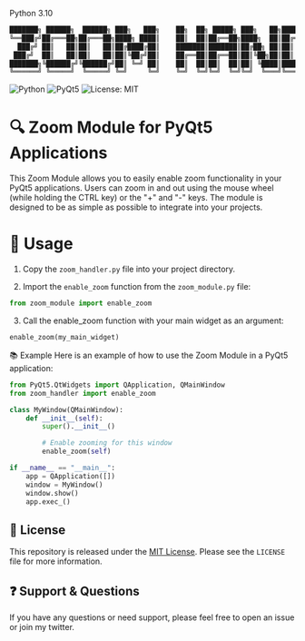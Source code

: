 Python 3.10

```python
███████╗ ██████╗  ██████╗ ███╗   ███╗    ██╗  ██╗ █████╗ ███╗   ██╗██████╗ ██╗     ███████╗██████╗ 
╚══███╔╝██╔═══██╗██╔═══██╗████╗ ████║    ██║  ██║██╔══██╗████╗  ██║██╔══██╗██║     ██╔════╝██╔══██╗
  ███╔╝ ██║   ██║██║   ██║██╔████╔██║    ███████║███████║██╔██╗ ██║██║  ██║██║     █████╗  ██████╔╝
 ███╔╝  ██║   ██║██║   ██║██║╚██╔╝██║    ██╔══██║██╔══██║██║╚██╗██║██║  ██║██║     ██╔══╝  ██╔══██╗
███████╗╚██████╔╝╚██████╔╝██║ ╚═╝ ██║    ██║  ██║██║  ██║██║ ╚████║██████╔╝███████╗███████╗██║  ██║
╚══════╝ ╚═════╝  ╚═════╝ ╚═╝     ╚═╝    ╚═╝  ╚═╝╚═╝  ╚═╝╚═╝  ╚═══╝╚═════╝ ╚══════╝╚══════╝╚═╝  ╚═╝                                                                                           
```

![Python](https://img.shields.io/badge/Python-3.x-blue)
![PyQt5](https://img.shields.io/badge/PyQt5-Compatible-orange)
![License: MIT](https://img.shields.io/badge/License-MIT-yellow)

# 🔍 Zoom Module for PyQt5 Applications

This Zoom Module allows you to easily enable zoom functionality in your PyQt5 applications. Users can zoom in and out using the mouse wheel (while holding the CTRL key) or the "+" and "-" keys. The module is designed to be as simple as possible to integrate into your projects.

# 📌 Usage

1. Copy the `zoom_handler.py` file into your project directory.

2. Import the `enable_zoom` function from the `zoom_module.py` file:


```python
from zoom_module import enable_zoom
```

3. Call the enable_zoom function with your main widget as an argument:


```python
enable_zoom(my_main_widget)
```

📚 Example
Here is an example of how to use the Zoom Module in a PyQt5 application:

```python
from PyQt5.QtWidgets import QApplication, QMainWindow
from zoom_handler import enable_zoom

class MyWindow(QMainWindow):
    def __init__(self):
        super().__init__()

        # Enable zooming for this window
        enable_zoom(self)

if __name__ == "__main__":
    app = QApplication([])
    window = MyWindow()
    window.show()
    app.exec_()
```
 
## :scroll: License

This repository is released under the [MIT License](LICENSE). Please see the `LICENSE` file for more information.

## :question: Support & Questions

If you have any questions or need support, please feel free to open an issue or join my twitter.
